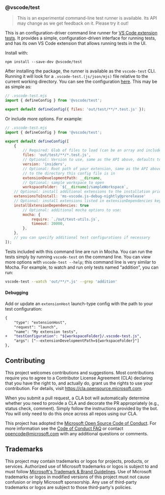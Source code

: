 ### @vscode/test

> This is an experimental command-line test runner is available. Its API may change as we get feedback on it. Please try it out!

This is an configuration-driver command line runner for [VS Code extension tests](https://code.visualstudio.com/api/working-with-extensions/testing-extension). It provides a simple, configuration-driven interface for running tests, and has its own VS Code extension that allows running tests in the UI.

Install with:

```
npm install --save-dev @vscode/test
```

After installing the package, the runner is available as the `vscode-test` CLI. Running it will look for a `.vscode-test.(js/json/mjs)` file relative to the current working directory. You can see the configuration [here](https://github.com/microsoft/vscode-test/blob/main/lib/cli-runner/config.ts). This may be as simple as:

```js
// .vscode-test.mjs
import { defineConfig } from '@vscode/test';

export default defineConfig({ files: 'out/test/**/*.test.js' });
```

Or include more options. For example:

```js
// .vscode-test.mjs
import { defineConfig } from '@vscode/test';

export default defineConfig([
	{
		// Required: Glob of files to load (can be an array and include absolute paths).
		files: 'out/test/**/*.test.js',
		// Optional: Version to use, same as the API above, defaults to stable
		version: 'insiders',
		// Optional: Root path of your extension, same as the API above, defaults
		// to the directory this config file is in
		extensionDevelopmentPath: __dirname,
		// Optional: sample workspace to open
		workspaceFolder: `${__dirname}/sampleWorkspace`,
    // Optional: install additional extensions to the installation prior to testing
    extensionsToInstall: 'ms-vscode.js-debug-nightly@prerelease'
    // Optional: install extensions listed in extensionDependencies key of your project.json at extensionDevelopmentPath
    installExtensionDependencies: true
		// Optional: additional mocha options to use:
		mocha: {
			require: `./out/test-utils.js`,
			timeout: 20000,
		},
	},
	// you can specify additional test configurations if necessary
]);
```

Tests included with this command line are run in Mocha. You can run the tests simply by running `vscode-test` on the command line. You can view more options with `vscode-test --help`; this command line is very similar to Mocha. For example, to watch and run only tests named "addition", you can run:

```sh
vscode-test --watch 'out/**/*.js' --grep 'addition'
```

#### Debugging

Add or update an `extensionHost` launch-type config with the path to your test configuration:

```diff
{
	"type": "extensionHost",
	"request": "launch",
	"name": "My extension tests",
+	"testConfiguration": "${workspaceFolder}/.vscode-test.js",
	"args": ["--extensionDevelopmentPath=${workspaceFolder}"]
},
```

## Contributing

This project welcomes contributions and suggestions.  Most contributions require you to agree to a
Contributor License Agreement (CLA) declaring that you have the right to, and actually do, grant us
the rights to use your contribution. For details, visit https://cla.opensource.microsoft.com.

When you submit a pull request, a CLA bot will automatically determine whether you need to provide
a CLA and decorate the PR appropriately (e.g., status check, comment). Simply follow the instructions
provided by the bot. You will only need to do this once across all repos using our CLA.

This project has adopted the [Microsoft Open Source Code of Conduct](https://opensource.microsoft.com/codeofconduct/).
For more information see the [Code of Conduct FAQ](https://opensource.microsoft.com/codeofconduct/faq/) or
contact [opencode@microsoft.com](mailto:opencode@microsoft.com) with any additional questions or comments.

## Trademarks

This project may contain trademarks or logos for projects, products, or services. Authorized use of Microsoft
trademarks or logos is subject to and must follow
[Microsoft's Trademark & Brand Guidelines](https://www.microsoft.com/en-us/legal/intellectualproperty/trademarks/usage/general).
Use of Microsoft trademarks or logos in modified versions of this project must not cause confusion or imply Microsoft sponsorship.
Any use of third-party trademarks or logos are subject to those third-party's policies.
